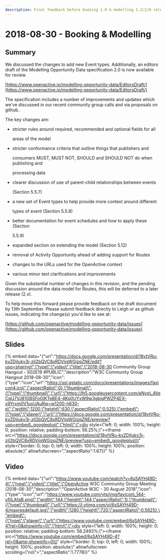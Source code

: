 ```yaml
---
description: Final feedback before booking 1.0 & modelling 1.2/2/0 releases
---
```


# 2018-08-30 - Booking & Modelling

## Summary

We discussed the changes to add new Event types. Additionally, an editors draft of the Modelling Opportunity Data specification 2.0 is now available for review.

[https://www.openactive.io/modelling-opportunity-data/EditorsDraft/](https://www.openactive.io/modelling-opportunity-data/EditorsDraft/)

The specification includes a number of improvements and updates which we've discussed in our recent community group calls and via proposals on github.

The key changes are:

* stricter rules around required, recommended and optional fields for all

  areas of the model

* stricter conformance criteria that outline things that publishers and

  consumers MUST, MUST NOT, SHOULD and SHOULD NOT do when publishing and

  processing data

* clearer discussion of use of parent-child relationships between events

  \(Section 5.5.7\)

* a new set of Event types to help provide more context around different

  types of event \(Section 5.5.8\)

* better documentation for event schedules and how to apply these \(Section

  5.5.9\)

* expanded section on extending the model \(Section 5.12\)
* removal of Activity Opportunity ahead of adding support for Routes
* changes to the URLs used for the OpenActive context
* various minor text clarifications and improvements

Given the substantial number of changes in this revision, and the pending discussion around the data model for Routes, this will be deferred to a later release \(2.x\).

To help move this forward please provide feedback on the draft document by 13th September. Please submit feedback directly to Leigh or as github issues, indicating the change\(s\) you'd like to see at:

[https://github.com/openactive/modelling-opportunity-data/issues](https://github.com/openactive/modelling-opportunity-data/issues)

## Slides

{% embed data="{\"url\":\"https://docs.google.com/presentation/d/18vtVRu-kvZDjIukv3j-zjI2bQVC8xRDVijsWGjzqZNE/edit?usp=sharing\",\"type\":\"video\",\"title\":\"2018-08-30 Community Group Hangout - S02E19 \#PUBLIC\",\"description\":\"W3C Community Group Hangout 2018-08-30\",\"icon\":{\"type\":\"icon\",\"url\":\"https://ssl.gstatic.com/docs/presentations/images/favicon4.ico\",\"aspectRatio\":0},\"thumbnail\":{\"type\":\"thumbnail\",\"url\":\"https://lh5.googleusercontent.com/eNyq\_4ilqCqU7VJ81GBSFoGlKTeBE4-4Kq0UYxW9w3gbigPWZP4EX-x9Yrxm0V1uoUAuRw=w1200-h630-p\",\"width\":1200,\"height\":630,\"aspectRatio\":0.525},\"embed\":{\"type\":\"player\",\"url\":\"https://docs.google.com/presentation/d/18vtVRu-kvZDjIukv3j-zjI2bQVC8xRDVijsWGjzqZNE/preview?usp=embed\_googleplus\",\"html\":\"<div style=\\\"left: 0; width: 100%; height: 0; position: relative; padding-bottom: 56.25%;\\\"><iframe src=\\\"https://docs.google.com/presentation/d/18vtVRu-kvZDjIukv3j-zjI2bQVC8xRDVijsWGjzqZNE/preview?usp=embed\_googleplus\\\" style=\\\"border: 0; top: 0; left: 0; width: 100%; height: 100%; position: absolute;\\\" allowfullscreen></iframe></div>\",\"aspectRatio\":1.67}}" %}

##  Video

{% embed data="{\"url\":\"https://www.youtube.com/watch?v=6sSAYH49D-4\",\"type\":\"video\",\"title\":\"OpenActive W3C Community Group Meeting /2018-08-30\",\"description\":\"OpenActive W3C - 30 August 2018\",\"icon\":{\"type\":\"icon\",\"url\":\"https://www.youtube.com/yts/img/favicon\_144-vfliLAfaB.png\",\"width\":144,\"height\":144,\"aspectRatio\":1},\"thumbnail\":{\"type\":\"thumbnail\",\"url\":\"https://i.ytimg.com/vi/6sSAYH49D-4/maxresdefault.jpg\",\"width\":1280,\"height\":720,\"aspectRatio\":0.5625},\"embed\":{\"type\":\"player\",\"url\":\"https://www.youtube.com/embed/6sSAYH49D-4?rel=0&showinfo=0\",\"html\":\"<div style=\\\"left: 0; width: 100%; height: 0; position: relative; padding-bottom: 56.2493%;\\\"><iframe src=\\\"https://www.youtube.com/embed/6sSAYH49D-4?rel=0&amp;showinfo=0\\\" style=\\\"border: 0; top: 0; left: 0; width: 100%; height: 100%; position: absolute;\\\" allowfullscreen scrolling=\\\"no\\\"></iframe></div>\",\"aspectRatio\":1.7778}}" %}

